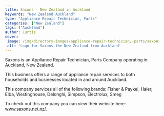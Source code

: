 ```yaml
---
title: Saxons - New Zealand in Auckland
keywords: "New Zealand Auckland"
type: "Appliance Repair Technician, Parts"
categories: ["New Zealand"]
tags: ["Auckland"]
author: Curtis
cover: 
 image: /img/directory-images/appliance-repair-technician,-parts/saxons.webp
 alt: 'Logo for Saxons the New Zealand from Auckland'
---
```


Saxons is an Appliance Repair Technician, Parts Company operating in Auckland, New Zealand.

This business offers a range of appliance repair services to both households and businesses located in and around Auckland.

This company services all of the following brands: Fisher & Paykel, Haier, Elba, Westinghouse, Delonghi, Simpson, Electrolux, Smeg

To check out this company you can view their website here: www.saxons.net.nz/.
